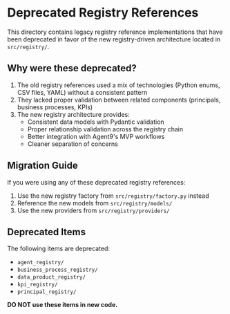 # Deprecated Registry References

This directory contains legacy registry reference implementations that have been deprecated in favor of the new registry-driven architecture located in `src/registry/`.

## Why were these deprecated?

1. The old registry references used a mix of technologies (Python enums, CSV files, YAML) without a consistent pattern
2. They lacked proper validation between related components (principals, business processes, KPIs)
3. The new registry architecture provides:
   - Consistent data models with Pydantic validation
   - Proper relationship validation across the registry chain
   - Better integration with Agent9's MVP workflows
   - Cleaner separation of concerns

## Migration Guide

If you were using any of these deprecated registry references:

1. Use the new registry factory from `src/registry/factory.py` instead
2. Reference the new models from `src/registry/models/`
3. Use the new providers from `src/registry/providers/`

## Deprecated Items

The following items are deprecated:

- `agent_registry/`
- `business_process_registry/`
- `data_product_registry/`
- `kpi_registry/`
- `principal_registry/`

**DO NOT use these items in new code.**
